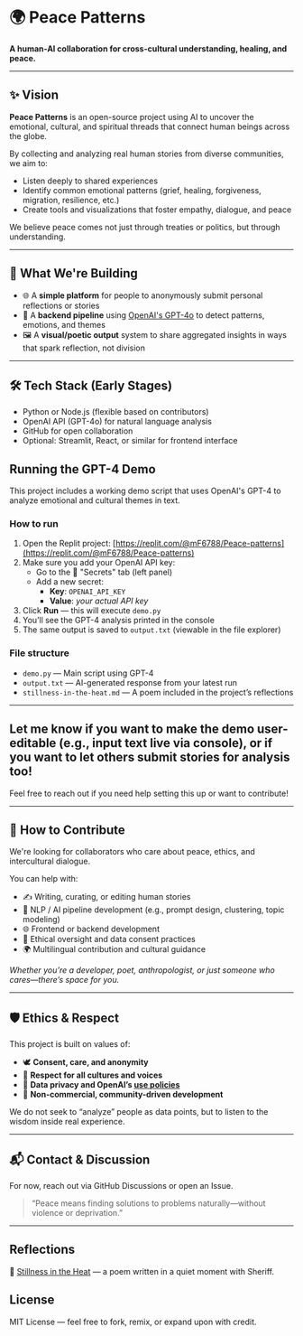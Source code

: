 
# 🌍 Peace Patterns

**A human-AI collaboration for cross-cultural understanding, healing, and peace.**

---

## ✨ Vision

**Peace Patterns** is an open-source project using AI to uncover the emotional, cultural, and spiritual threads that connect human beings across the globe.

By collecting and analyzing real human stories from diverse communities, we aim to:
- Listen deeply to shared experiences  
- Identify common emotional patterns (grief, healing, forgiveness, migration, resilience, etc.)  
- Create tools and visualizations that foster empathy, dialogue, and peace

We believe peace comes not just through treaties or politics, but through understanding.

---

## 🔧 What We're Building

- 🌐 A **simple platform** for people to anonymously submit personal reflections or stories
- 🧠 A **backend pipeline** using [OpenAI's GPT-4o](https://openai.com/gpt-4o) to detect patterns, emotions, and themes
- 🖼️ A **visual/poetic output** system to share aggregated insights in ways that spark reflection, not division

---

## 🛠️ Tech Stack (Early Stages)

- Python or Node.js (flexible based on contributors)
- OpenAI API (GPT-4o) for natural language analysis
- GitHub for open collaboration
- Optional: Streamlit, React, or similar for frontend interface
## Running the GPT-4 Demo

This project includes a working demo script that uses OpenAI's GPT-4 to analyze emotional and cultural themes in text.

### How to run

1. Open the Replit project: [https://replit.com/@mF6788/Peace-patterns](https://replit.com/@mF6788/Peace-patterns)
2. Make sure you add your OpenAI API key:
   - Go to the 🔐 "Secrets" tab (left panel)
   - Add a new secret:
     - **Key**: `OPENAI_API_KEY`
     - **Value**: *your actual API key*
3. Click **Run** — this will execute `demo.py`
4. You’ll see the GPT-4 analysis printed in the console
5. The same output is saved to `output.txt` (viewable in the file explorer)

### File structure

- `demo.py` — Main script using GPT-4
- `output.txt` — AI-generated response from your latest run
- `stillness-in-the-heat.md` — A poem included in the project’s reflections

---

Let me know if you want to make the demo user-editable (e.g., input text live via console), or if you want to let others submit stories for analysis too!
---

Feel free to reach out if you need help setting this up or want to contribute!

---

## 🤝 How to Contribute

We're looking for collaborators who care about peace, ethics, and intercultural dialogue.

You can help with:
- ✍️ Writing, curating, or editing human stories  
- 🧪 NLP / AI pipeline development (e.g., prompt design, clustering, topic modeling)  
- 🌐 Frontend or backend development  
- 🧭 Ethical oversight and data consent practices  
- 🌍 Multilingual contribution and cultural guidance

*Whether you’re a developer, poet, anthropologist, or just someone who cares—there’s space for you.*

---

## 🛡️ Ethics & Respect

This project is built on values of:
- 🕊️ **Consent, care, and anonymity**
- 🧭 **Respect for all cultures and voices**
- 🔐 **Data privacy and OpenAI’s [use policies](https://openai.com/policies/usage-policies)**
- 💞 **Non-commercial, community-driven development**

We do not seek to “analyze” people as data points, but to listen to the wisdom inside real experience.

---

## 📬 Contact & Discussion

For now, reach out via GitHub Discussions or open an Issue.

> “Peace means finding solutions to problems naturally—without violence or deprivation.”

---

## Reflections

📖 [Stillness in the Heat](https://github.com/mF6788/Peace-patterns/blob/main/Stillness-in-the-heat.md) — a poem written in a quiet moment with Sheriff.

## License

MIT License — feel free to fork, remix, or expand upon with credit.
